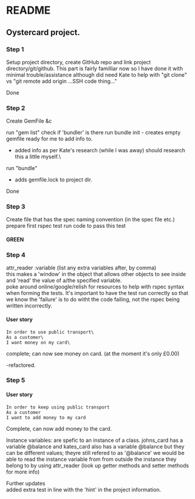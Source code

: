 # README
## Oystercard project. 

### Step 1
Setup project directory, create GitHub repo and link project directory/git/github.
This part is fairly familliar now so I have done it with minimal trouble/assistance although did need Kate to help with "git clone" vs "git remote add origin ...SSH code thing..."

Done

### Step 2
Create GemFile &c

run "gem list"
check if 'bundler' is there
run bundle init - creates empty gemfile ready for me to add info to.
 - added info as per Kate's research (while I was away) should research this a little myself.\

 run "bundle"
 
 - adds gemfile.lock to project dir.

Done

### Step 3
Create file that has the spec naming convention (in the spec file etc.)
prepare first rspec test
run code to pass this test
#### GREEN

### Step 4
attr_reader :variable (list any extra variables after, by comma)\
this makes a 'window' in the object that allows other objects to see inside and 'read' the value of a/the specified variable. \
poke around online/google/relish for resources to help with rspec syntax when forming the tests. It's important to have the test run correctly so that we know the 'failure' is to do witht the code failing, not the rspec being written incorrectly. 

#### User story
```
In order to use public transport\
As a customer\
I want money on my card\
```

complete; can now see money on card. (at the moment it's only £0.00)

-refactored.

### Step 5
#### User story
```
In order to keep using public transport
As a customer
I want to add money to my card
```

Complete, can now add money to the card.

Instance variables:
are spefic to an instance of a class. johns_card has a variable @balance and kates_card also has a variable @balance but they can be different values; theyre still refered to as '@balance'
we would be able to read the instance variable from from outside the instance they belong to by using attr_reader (look up getter methods and setter methods for more info)

Further updates\
added extra test in line with the 'hint' in the project information.